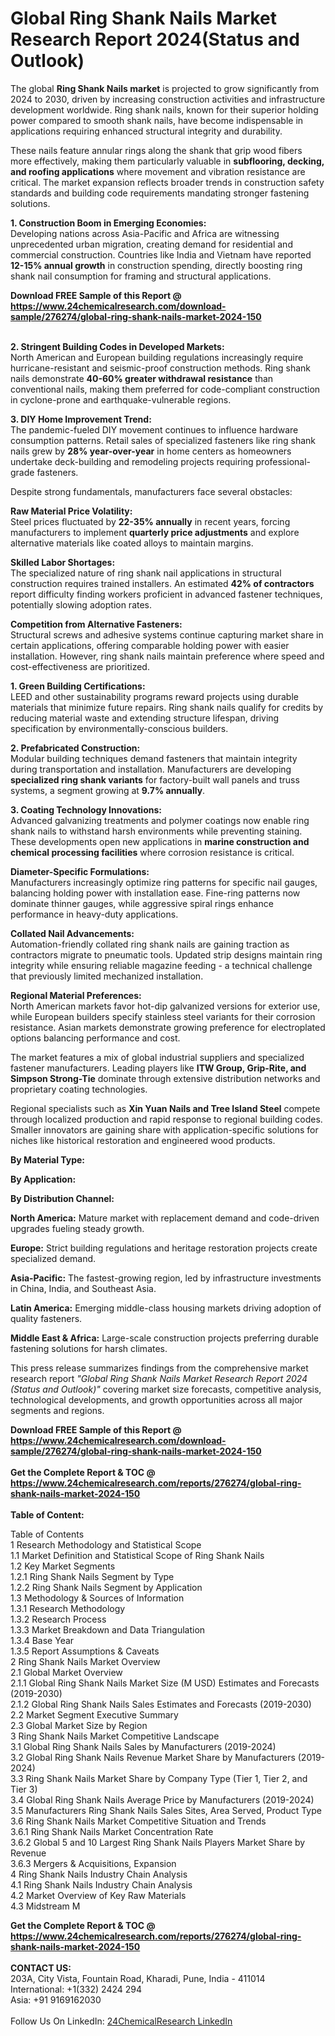 <h1>Global Ring Shank Nails Market Research Report 2024(Status and Outlook)</h1><p>The global <strong>Ring Shank Nails market</strong> is projected to grow significantly from 2024 to 2030, driven by increasing construction activities and infrastructure development worldwide. Ring shank nails, known for their superior holding power compared to smooth shank nails, have become indispensable in applications requiring enhanced structural integrity and durability.</p><p>These nails feature annular rings along the shank that grip wood fibers more effectively, making them particularly valuable in <strong>subflooring, decking, and roofing applications</strong> where movement and vibration resistance are critical. The market expansion reflects broader trends in construction safety standards and building code requirements mandating stronger fastening solutions.</p><p><strong>1. Construction Boom in Emerging Economies:</strong><br>
Developing nations across Asia-Pacific and Africa are witnessing unprecedented urban migration, creating demand for residential and commercial construction. Countries like India and Vietnam have reported <strong>12-15% annual growth</strong> in construction spending, directly boosting ring shank nail consumption for framing and structural applications.</p><div><b>Download FREE Sample of this Report @ 
            <a href="https://www.24chemicalresearch.com/download-sample/276274/global-ring-shank-nails-market-2024-150">
            https://www.24chemicalresearch.com/download-sample/276274/global-ring-shank-nails-market-2024-150</a></b></div><br><p><strong>2. Stringent Building Codes in Developed Markets:</strong><br>
North American and European building regulations increasingly require hurricane-resistant and seismic-proof construction methods. Ring shank nails demonstrate <strong>40-60% greater withdrawal resistance</strong> than conventional nails, making them preferred for code-compliant construction in cyclone-prone and earthquake-vulnerable regions.</p><p><strong>3. DIY Home Improvement Trend:</strong><br>
The pandemic-fueled DIY movement continues to influence hardware consumption patterns. Retail sales of specialized fasteners like ring shank nails grew by <strong>28% year-over-year</strong> in home centers as homeowners undertake deck-building and remodeling projects requiring professional-grade fasteners.</p><p>Despite strong fundamentals, manufacturers face several obstacles:</p><p><strong>Raw Material Price Volatility:</strong><br>
Steel prices fluctuated by <strong>22-35% annually</strong> in recent years, forcing manufacturers to implement <strong>quarterly price adjustments</strong> and explore alternative materials like coated alloys to maintain margins.</p><p><strong>Skilled Labor Shortages:</strong><br>
The specialized nature of ring shank nail applications in structural construction requires trained installers. An estimated <strong>42% of contractors</strong> report difficulty finding workers proficient in advanced fastener techniques, potentially slowing adoption rates.</p><p><strong>Competition from Alternative Fasteners:</strong><br>
Structural screws and adhesive systems continue capturing market share in certain applications, offering comparable holding power with easier installation. However, ring shank nails maintain preference where speed and cost-effectiveness are prioritized.</p><p><strong>1. Green Building Certifications:</strong><br>
LEED and other sustainability programs reward projects using durable materials that minimize future repairs. Ring shank nails qualify for credits by reducing material waste and extending structure lifespan, driving specification by environmentally-conscious builders.</p><p><strong>2. Prefabricated Construction:</strong><br>
Modular building techniques demand fasteners that maintain integrity during transportation and installation. Manufacturers are developing <strong>specialized ring shank variants</strong> for factory-built wall panels and truss systems, a segment growing at <strong>9.7% annually</strong>.</p><p><strong>3. Coating Technology Innovations:</strong><br>
Advanced galvanizing treatments and polymer coatings now enable ring shank nails to withstand harsh environments while preventing staining. These developments open new applications in <strong>marine construction and chemical processing facilities</strong> where corrosion resistance is critical.</p><p><strong>Diameter-Specific Formulations:</strong><br>
Manufacturers increasingly optimize ring patterns for specific nail gauges, balancing holding power with installation ease. Fine-ring patterns now dominate thinner gauges, while aggressive spiral rings enhance performance in heavy-duty applications.</p><p><strong>Collated Nail Advancements:</strong><br>
Automation-friendly collated ring shank nails are gaining traction as contractors migrate to pneumatic tools. Updated strip designs maintain ring integrity while ensuring reliable magazine feeding - a technical challenge that previously limited mechanized installation.</p><p><strong>Regional Material Preferences:</strong><br>
North American markets favor hot-dip galvanized versions for exterior use, while European builders specify stainless steel variants for their corrosion resistance. Asian markets demonstrate growing preference for electroplated options balancing performance and cost.</p><p>The market features a mix of global industrial suppliers and specialized fastener manufacturers. Leading players like <strong>ITW Group, Grip-Rite, and Simpson Strong-Tie</strong> dominate through extensive distribution networks and proprietary coating technologies.</p><p>Regional specialists such as <strong>Xin Yuan Nails and Tree Island Steel</strong> compete through localized production and rapid response to regional building codes. Smaller innovators are gaining share with application-specific solutions for niches like historical restoration and engineered wood products.</p><p><strong>By Material Type:</strong></p><p><strong>By Application:</strong></p><p><strong>By Distribution Channel:</strong></p><p><strong>North America:</strong> Mature market with replacement demand and code-driven upgrades fueling steady growth.</p><p><strong>Europe:</strong> Strict building regulations and heritage restoration projects create specialized demand.</p><p><strong>Asia-Pacific:</strong> The fastest-growing region, led by infrastructure investments in China, India, and Southeast Asia.</p><p><strong>Latin America:</strong> Emerging middle-class housing markets driving adoption of quality fasteners.</p><p><strong>Middle East &amp; Africa:</strong> Large-scale construction projects preferring durable fastening solutions for harsh climates.</p><p>This press release summarizes findings from the comprehensive market research report <em>"Global Ring Shank Nails Market Research Report 2024 (Status and Outlook)"</em> covering market size forecasts, competitive analysis, technological developments, and growth opportunities across all major segments and regions.</p><div><b>Download FREE Sample of this Report @ 
            <a href="https://www.24chemicalresearch.com/download-sample/276274/global-ring-shank-nails-market-2024-150">
            https://www.24chemicalresearch.com/download-sample/276274/global-ring-shank-nails-market-2024-150</a></b></div><br><div><b>Get the Complete Report & TOC @ 
            <a href="https://www.24chemicalresearch.com/reports/276274/global-ring-shank-nails-market-2024-150">
            https://www.24chemicalresearch.com/reports/276274/global-ring-shank-nails-market-2024-150</a></b></div><br>
            <b>Table of Content:</b><p>Table of Contents<br />
1 Research Methodology and Statistical Scope<br />
1.1 Market Definition and Statistical Scope of Ring Shank Nails<br />
1.2 Key Market Segments<br />
1.2.1 Ring Shank Nails Segment by Type<br />
1.2.2 Ring Shank Nails Segment by Application<br />
1.3 Methodology & Sources of Information<br />
1.3.1 Research Methodology<br />
1.3.2 Research Process<br />
1.3.3 Market Breakdown and Data Triangulation<br />
1.3.4 Base Year<br />
1.3.5 Report Assumptions & Caveats<br />
2 Ring Shank Nails Market Overview<br />
2.1 Global Market Overview<br />
2.1.1 Global Ring Shank Nails Market Size (M USD) Estimates and Forecasts (2019-2030)<br />
2.1.2 Global Ring Shank Nails Sales Estimates and Forecasts (2019-2030)<br />
2.2 Market Segment Executive Summary<br />
2.3 Global Market Size by Region<br />
3 Ring Shank Nails Market Competitive Landscape<br />
3.1 Global Ring Shank Nails Sales by Manufacturers (2019-2024)<br />
3.2 Global Ring Shank Nails Revenue Market Share by Manufacturers (2019-2024)<br />
3.3 Ring Shank Nails Market Share by Company Type (Tier 1, Tier 2, and Tier 3)<br />
3.4 Global Ring Shank Nails Average Price by Manufacturers (2019-2024)<br />
3.5 Manufacturers Ring Shank Nails Sales Sites, Area Served, Product Type<br />
3.6 Ring Shank Nails Market Competitive Situation and Trends<br />
3.6.1 Ring Shank Nails Market Concentration Rate<br />
3.6.2 Global 5 and 10 Largest Ring Shank Nails Players Market Share by Revenue<br />
3.6.3 Mergers & Acquisitions, Expansion<br />
4 Ring Shank Nails Industry Chain Analysis<br />
4.1 Ring Shank Nails Industry Chain Analysis<br />
4.2 Market Overview of Key Raw Materials<br />
4.3 Midstream M</p><div><b>Get the Complete Report & TOC @ 
            <a href="https://www.24chemicalresearch.com/reports/276274/global-ring-shank-nails-market-2024-150">
            https://www.24chemicalresearch.com/reports/276274/global-ring-shank-nails-market-2024-150</a></b></div><br><b>CONTACT US:</b><br>
            203A, City Vista, Fountain Road, Kharadi, Pune, India - 411014<br>
            International: +1(332) 2424 294<br>
            Asia: +91 9169162030 <br><br>
            Follow Us On LinkedIn: <a href="https://www.linkedin.com/company/24chemicalresearch/">24ChemicalResearch LinkedIn</a>